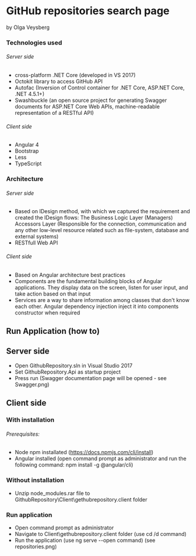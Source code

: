 # GitHub repositories search page
 by Olga Veysberg

### Technologies used
###### Server side
- cross-platform .NET Core (developed in VS 2017)
- Octokit library to access GitHub API
- Autofac (Inversion of Control container for .NET Core, ASP.NET Core, .NET 4.5.1+)
- Swashbuckle (an open source project for generating Swagger documents for ASP.NET Core Web APIs, machine-readable representation of a RESTful API)

###### Client side
- Angular 4
- Bootstrap
- Less
- TypeScript

### Architecture
###### Server side
- Based on IDesign method, with which we captured the requirement and created the IDesign flows: 
  The Business Logic Layer (Managers)
  Accessors Layer (Responsible for the connection, communication and any other low-level resource related such as file-system, database and external systems)
- RESTfull Web API

 ###### Client side
- Based on Angular architecture best practices
- Components are the fundamental building blocks of Angular applications. They display data on the screen, listen for user input, and take action based on that input
- Services are a way to share information among classes that don't know each other. Angular dependency injection inject it into components constructor when required

## Run Application (how to)
## Server side
- Open GithubRepository.sln in Visual Studio 2017
- Set GithubRepository.Api as startup project
- Press run (Swagger documentation page will be opened - see Swagger.png)

## Client side
### With installation
###### Prerequisites:
- Node npm installated (https://docs.npmjs.com/cli/install)
- Angular installed (open command prompt as administrator and run the following command:  npm install -g @angular/cli)
### Without installation
- Unzip node_modules.rar file to GithubRepository\Client\gethubrepository.client folder
### Run application
- Open command prompt as administrator
- Navigate to Client\gethubrepository.client folder (use cd /d command)
- Run the application (use ng serve --open command) (see repositories.png)



  

